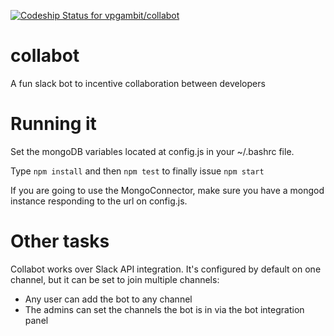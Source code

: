 [ ![Codeship Status for vpgambit/collabot](https://codeship.com/projects/88c1e940-92aa-0132-f0ed-6a8221c3ead3/status?branch=dev)](https://codeship.com/projects/61945)

collabot 
======== 
A fun slack bot to incentive collaboration between developers  

Running it
==========
Set the mongoDB variables located at config.js in your ~/.bashrc file.

Type `npm install` and then `npm test` to finally issue `npm start`

If you are going to use the MongoConnector, make sure you have a mongod instance 
responding to the url on config.js.

Other tasks
===========

Collabot works over Slack API integration. It's configured by default on one channel, but it can be set to join multiple channels:

* Any user can add the bot to any channel 
* The admins can set the channels the bot is in via the bot integration panel